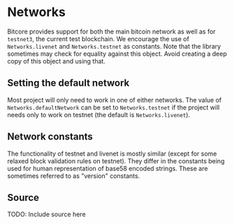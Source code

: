# Networks

Bitcore provides support for both the main bitcoin network as well as for
`testnet3`, the current test blockchain. We encourage the use of
`Networks.livenet` and `Networks.testnet` as constants. Note that the library
sometimes may check for equality against this object. Avoid creating a deep
copy of this object and using that.

## Setting the default network

Most project will only need to work in one of either networks. The value of
`Networks.defaultNetwork` can be set to `Networks.testnet` if the project will
needs only to work on testnet (the default is `Networks.livenet`).

## Network constants

The functionality of testnet and livenet is mostly similar (except for some
relaxed block validation rules on testnet). They differ in the constants being
used for human representation of base58 encoded strings. These are sometimes
referred to as "version" constants.

## Source
TODO: Include source here
